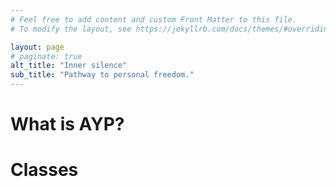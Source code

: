 ```yaml
---
# Feel free to add content and custom Front Matter to this file.
# To modify the layout, see https://jekyllrb.com/docs/themes/#overriding-theme-defaults

layout: page
# paginate: true
alt_title: "Inner silence"
sub_title: "Pathway to personal freedom."
---
```


# What is AYP?

# Classes